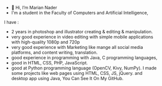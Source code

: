 - 👋 Hi, I’m Marian Nader
-  I'm a student in the Faculty of Computers and Artificial Intelligence,

I have :

- 2 years in photoshop and illustrator creating & editing & manipulation.
- very good experience in video editing with simple mobile applications with high-quality 1080p and 720p
- very good experience with Marketing like mange all social media platforms, and content writing, translation.
- good experience in programming with Java, C programming languages,
- good in HTML, CSS, PHP, JavaScript.
- good at Python programming language (OpenCV, Kivy, NumPy).
I made some projects like web pages using HTML, CSS, JS, jQuery.
and desktop app using Java, You Can See It On My GitHub.
